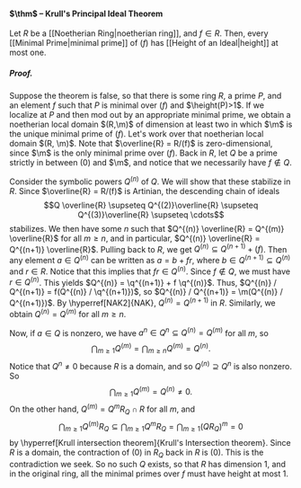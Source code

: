 #### $\thm$ – Krull's Principal Ideal Theorem
Let $R$ be a [[Noetherian Ring|noetherian ring]], and $f\in R$. Then, every [[Minimal Prime|minimal prime]] of $(f)$ has [[Height of an Ideal|height]] at most one.

##### *Proof.*
Suppose the theorem is false, so that there is some ring $R$, a prime $P$, and an element $f$ such that $P$ is minimal over $(f)$ and $\height(P)>1$. If we localize at $P$ and then mod out by an appropriate minimal prime, we obtain a noetherian local domain $(R,\m)$ of dimension at least two in which $\m$ is the unique minimal prime of $(f)$. Let's work over that noetherian local domain $(R, \m)$. Note that $\overline{R} = R/(f)$ is zero-dimensional, since $\m$ is the only minimal prime over $(f)$. Back in $R$, let $Q$ be a prime strictly in between $(0)$ and $\m$, and notice that we necessarily have $f \notin Q$.

Consider the symbolic powers $Q^{(n)}$ of $Q$. We will show that these stabilize in $R$. Since $\overline{R} = R/(f)$ is Artinian, the descending chain of ideals $$Q \overline{R} \supseteq Q^{(2)}\overline{R} \supseteq Q^{(3)}\overline{R} \supseteq \cdots$$stabilizes. We then have some $n$ such that $Q^{(n)} \overline{R} = Q^{(m)} \overline{R}$ for all $m \geqslant n$, and in particular, $Q^{(n)} \overline{R} = Q^{(n+1)} \overline{R}$. Pulling back to $R$, we get $Q^{(n)} \subseteq Q^{(n+1)} + (f)$. Then any element $a \in Q^{(n)}$ can be written as $a = b + fr$, where $b \in Q^{(n+1)} \subseteq Q^{(n)}$ and $r \in R$. Notice that this implies that $fr \in Q^{(n)}$. Since $f\notin Q$, we must have $r\in Q^{(n)}$. This yields $Q^{(n)} = \q^{(n+1)} + f \q^{(n)}$. Thus, $Q^{(n)} / Q^{(n+1)} = f(Q^{(n)} / \q^{(n+1)})$, so $Q^{(n)} / Q^{(n+1)} = \m(Q^{(n)} / Q^{(n+1)})$. By \hyperref[NAK2]{NAK}, $Q^{(n)} = Q^{(n+1)}$ in $R$. Similarly, we obtain $Q^{(n)} = Q^{(m)}$ for all $m \geqslant n$.

Now, if $a \in Q$ is nonzero, we have $a^n\in Q^n \subseteq Q^{(n)} = Q^{(m)}$ for all $m$, so $$\bigcap_{m \geqslant 1} Q^{(m)} = \bigcap_{m \geqslant n} Q^{(m)} = Q^{(n)}.$$Notice that $Q^n \neq 0$ because $R$ is a domain, and so $Q^{(n)} \supseteq Q^n$ is also nonzero. So$$\bigcap_{m \geqslant 1} Q^{(m)} = Q^{(n)} \neq 0.$$On the other hand, $Q^{(m)} = Q^m R_Q \cap R$ for all $m$, and $$\bigcap_{m \geqslant 1} Q^{(m)} R_Q \subseteq \bigcap_{m \geqslant 1} Q^m R_{Q} = \bigcap_{m \geqslant 1} (Q R_{Q})^m = 0$$ by \hyperref[Krull intersection theorem]{Krull's Intersection theorem}. Since $R$ is a domain, the contraction of $(0)$ in $R_Q$ back in $R$ is $(0)$. This is the contradiction we seek. So no such $Q$ exists, so that $R$ has dimension $1$, and in the original ring, all the minimal primes over $f$ must have height at most $1$.
